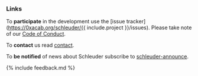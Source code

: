 ### Links

To **participate** in the development use the [issue tracker](https://0xacab.org/schleuder/{{ include.project }}/issues). Please take note of our [Code of Conduct](CODE_OF_CONDUCT.html).

To **contact** us read [contact](contact.html).

To **be notified** of news about Schleuder subscribe to [schleuder-announce](https://lists.nadir.org/mailman/listinfo/schleuder-announce).

{% include feedback.md %}
